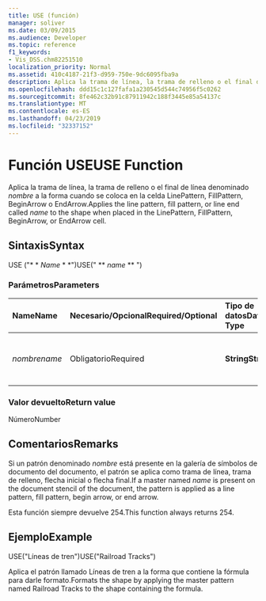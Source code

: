 ```yaml
---
title: USE (función)
manager: soliver
ms.date: 03/09/2015
ms.audience: Developer
ms.topic: reference
f1_keywords:
- Vis_DSS.chm82251510
localization_priority: Normal
ms.assetid: 410c4187-21f3-d959-750e-9dc6095fba9a
description: Aplica la trama de línea, la trama de relleno o el final de línea denominado nombre a la forma cuando se coloca en la celda LinePattern, FillPattern, BeginArrow o endArrow.
ms.openlocfilehash: ddd15c1c127fafa1a230545d544c74956f5c0262
ms.sourcegitcommit: 8fe462c32b91c87911942c188f3445e85a54137c
ms.translationtype: MT
ms.contentlocale: es-ES
ms.lasthandoff: 04/23/2019
ms.locfileid: "32337152"
---
```

# <a name="use-function"></a><span data-ttu-id="ad14d-103">Función USE</span><span class="sxs-lookup"><span data-stu-id="ad14d-103">USE Function</span></span>

<span data-ttu-id="ad14d-104">Aplica la trama de línea, la trama de relleno o el final de línea denominado _nombre_ a la forma cuando se coloca en la celda LinePattern, FillPattern, BeginArrow o EndArrow.</span><span class="sxs-lookup"><span data-stu-id="ad14d-104">Applies the line pattern, fill pattern, or line end called  _name_ to the shape when placed in the LinePattern, FillPattern, BeginArrow, or EndArrow cell.</span></span> 
  
## <a name="syntax"></a><span data-ttu-id="ad14d-105">Sintaxis</span><span class="sxs-lookup"><span data-stu-id="ad14d-105">Syntax</span></span>

<span data-ttu-id="ad14d-106">USE ("\* \* *Name* \* \*")</span><span class="sxs-lookup"><span data-stu-id="ad14d-106">USE(" \*\* *name* \*\* ")</span></span> 
  
### <a name="parameters"></a><span data-ttu-id="ad14d-107">Parámetros</span><span class="sxs-lookup"><span data-stu-id="ad14d-107">Parameters</span></span>

|<span data-ttu-id="ad14d-108">**Name**</span><span class="sxs-lookup"><span data-stu-id="ad14d-108">**Name**</span></span>|<span data-ttu-id="ad14d-109">**Necesario/Opcional**</span><span class="sxs-lookup"><span data-stu-id="ad14d-109">**Required/Optional**</span></span>|<span data-ttu-id="ad14d-110">**Tipo de datos**</span><span class="sxs-lookup"><span data-stu-id="ad14d-110">**Data Type**</span></span>|<span data-ttu-id="ad14d-111">**Descripción**</span><span class="sxs-lookup"><span data-stu-id="ad14d-111">**Description**</span></span>|
|:-----|:-----|:-----|:-----|
| <span data-ttu-id="ad14d-112">_nombre_</span><span class="sxs-lookup"><span data-stu-id="ad14d-112">_name_</span></span> <br/> |<span data-ttu-id="ad14d-113">Obligatorio</span><span class="sxs-lookup"><span data-stu-id="ad14d-113">Required</span></span>  <br/> |<span data-ttu-id="ad14d-114">**String**</span><span class="sxs-lookup"><span data-stu-id="ad14d-114">**String**</span></span> <br/> |<span data-ttu-id="ad14d-115">Cualquier cadena de texto que sea un nombre de patrón válido.</span><span class="sxs-lookup"><span data-stu-id="ad14d-115">Any string that is a valid master name.</span></span>  <br/> |
   
### <a name="return-value"></a><span data-ttu-id="ad14d-116">Valor devuelto</span><span class="sxs-lookup"><span data-stu-id="ad14d-116">Return value</span></span>

<span data-ttu-id="ad14d-117">Número</span><span class="sxs-lookup"><span data-stu-id="ad14d-117">Number</span></span>
  
## <a name="remarks"></a><span data-ttu-id="ad14d-118">Comentarios</span><span class="sxs-lookup"><span data-stu-id="ad14d-118">Remarks</span></span>

<span data-ttu-id="ad14d-119">Si un patrón denominado _nombre_ está presente en la galería de símbolos de documento del documento, el patrón se aplica como trama de línea, trama de relleno, flecha inicial o flecha final.</span><span class="sxs-lookup"><span data-stu-id="ad14d-119">If a master named  _name_ is present on the document stencil of the document, the pattern is applied as a line pattern, fill pattern, begin arrow, or end arrow.</span></span> 
  
<span data-ttu-id="ad14d-120">Esta función siempre devuelve 254.</span><span class="sxs-lookup"><span data-stu-id="ad14d-120">This function always returns 254.</span></span>
  
## <a name="example"></a><span data-ttu-id="ad14d-121">Ejemplo</span><span class="sxs-lookup"><span data-stu-id="ad14d-121">Example</span></span>

<span data-ttu-id="ad14d-122">USE("Líneas de tren")</span><span class="sxs-lookup"><span data-stu-id="ad14d-122">USE("Railroad Tracks")</span></span> 
  
<span data-ttu-id="ad14d-123">Aplica el patrón llamado Líneas de tren a la forma que contiene la fórmula para darle formato.</span><span class="sxs-lookup"><span data-stu-id="ad14d-123">Formats the shape by applying the master pattern named Railroad Tracks to the shape containing the formula.</span></span> 
  


